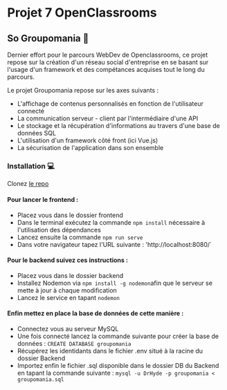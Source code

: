 # Projet 7 OpenClassrooms
## So Groupomania :raised_hands:	

Dernier effort pour le parcours WebDev de Openclassrooms, ce projet repose sur la création d'un réseau social 
d'entreprise en se basant sur l'usage d'un framework et des compétances acquises tout le long du parcours. 

Le projet Groupomania repose sur les axes suivants :  

* L'affichage de contenus personnalisés en fonction de l'utilisateur connecté
* La communication serveur - client par l'intermédiaire d'une API 
* Le stockage et la récupération d'informations au travers d'une base de données SQL
* L'utilisation d'un framework côté front (ici Vue.js)
* La sécurisation de l'application dans son ensemble

### Installation :computer:

Clonez [le repo](https://github.com/DrHyde01/StephaneHeyd_7_03082021.git)  

#### Pour lancer le frontend : 
* Placez vous dans le dossier frontend
* Dans le terminal exécutez la commande `npm install` nécessaire à l'utilisation des dépendances
* Lancez ensuite la commande `npm run serve`
* Dans votre navigateur tapez l'URL suivante : 'http://localhost:8080/`

#### Pour le backend suivez ces instructions :
* Placez vous dans le dossier backend
* Installez Nodemon via `npm install -g nodemon`afin que le serveur se mette à jour à chaque modification
* Lancez le service en tapant `nodemon`

#### Enfin mettez en place la base de données de cette manière :
* Connectez vous au serveur MySQL
* Une fois connecté lancez la commande suivante pour créer la base de données : `CREATE DATABASE groupomania`
* Récupérez les identidants dans le fichier .env situé à la racine du dossier Backend
* Importez enfin le fichier .sql disponible dans le dossier DB du Backend en tapant la commande suivante : `mysql -u DrHyde -p groupomania < groupomania.sql`